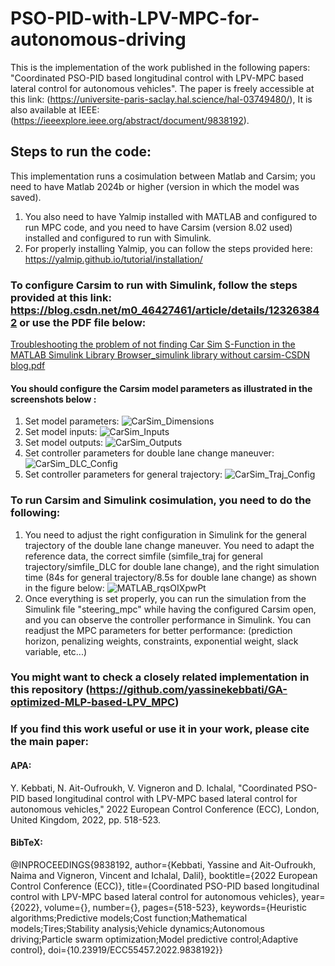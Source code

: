 # PSO-PID-with-LPV-MPC-for-autonomous-driving
This is the implementation of the work published  in the following papers: "Coordinated PSO-PID based longitudinal control with LPV-MPC based lateral control for autonomous vehicles". 
The paper is freely accessible at this link: (https://universite-paris-saclay.hal.science/hal-03749480/), It is also available at IEEE: (https://ieeexplore.ieee.org/abstract/document/9838192). 

## Steps to run the code:
This implementation runs a cosimulation between Matlab and Carsim; you need to have Matlab 2024b or higher (version in which the model was saved). 
1. You also need to have Yalmip installed with MATLAB and configured to run MPC code, and you need to have Carsim (version 8.02 used) installed and configured to run with Simulink.
2. For properly installing Yalmip, you can follow the steps provided here: https://yalmip.github.io/tutorial/installation/
   
### To configure Carsim to run with Simulink, follow the steps provided at this link: https://blog.csdn.net/m0_46427461/article/details/123263842 or use the PDF file below: 
[Troubleshooting the problem of not finding Car Sim S-Function in the MATLAB Simulink Library Browser_simulink library without carsim-CSDN blog.pdf](https://github.com/user-attachments/files/21080578/Troubleshooting.the.problem.of.not.finding.Car.Sim.S-Function.in.the.MATLAB.Simulink.Library.Browser_simulink.library.without.carsim-CSDN.blog.pdf)
#### You should configure the Carsim model parameters as illustrated in the screenshots below : 
1. Set model parameters: ![CarSim_Dimensions](https://github.com/user-attachments/assets/6910f9d8-bae4-4aaa-9779-780d7a15a5b9)
2. Set model inputs: ![CarSim_Inputs](https://github.com/user-attachments/assets/0b6a406d-b23e-4910-9bfe-ccef6d1750ec)
3. Set model outputs: ![CarSim_Outputs](https://github.com/user-attachments/assets/a298daaa-697d-4687-970b-a8be5cd6878c)
4. Set controller parameters for double lane change maneuver: ![CarSim_DLC_Config](https://github.com/user-attachments/assets/9dbcee88-a665-46be-bbd6-84cfa6be358c)
5. Set controller parameters for general trajectory: ![CarSim_Traj_Config](https://github.com/user-attachments/assets/28f0970e-32cc-4db3-87fd-50146c032521)
   
### To run Carsim and Simulink cosimulation, you need to do the following: 
1. You need to adjust the right configuration in Simulink for the general trajectory of the double lane change maneuver. You need to adapt the reference data, the correct simfile (simfile_traj for general trajectory/simfile_DLC for double lane change), and the right simulation time (84s for general trajectory/8.5s for double lane change) as shown in the figure below:
![MATLAB_rqsOIXpwPt](https://github.com/user-attachments/assets/999556ee-befa-4b2b-ac80-4e9cb6f4dce9)
2. Once everything is set properly, you can run the simulation from the Simulink file "steering_mpc" while having the configured Carsim open, and you can observe the controller performance in Simulink. You can readjust the MPC parameters for better performance: (prediction horizon, penalizing weights, constraints, exponential weight, slack variable, etc...) 
### You might want to check a closely related implementation in this repository (https://github.com/yassinekebbati/GA-optimized-MLP-based-LPV_MPC)

### If you find this work useful or use it in your work, please cite the main paper:
#### APA:
Y. Kebbati, N. Ait-Oufroukh, V. Vigneron and D. Ichalal, "Coordinated PSO-PID based longitudinal control with LPV-MPC based lateral control for autonomous vehicles," 2022 European Control Conference (ECC), London, United Kingdom, 2022, pp. 518-523.


#### BibTeX:
@INPROCEEDINGS{9838192,
  author={Kebbati, Yassine and Ait-Oufroukh, Naima and Vigneron, Vincent and Ichalal, Dalil},
  booktitle={2022 European Control Conference (ECC)}, 
  title={Coordinated PSO-PID based longitudinal control with LPV-MPC based lateral control for autonomous vehicles}, 
  year={2022},
  volume={},
  number={},
  pages={518-523},
  keywords={Heuristic algorithms;Predictive models;Cost function;Mathematical models;Tires;Stability analysis;Vehicle dynamics;Autonomous driving;Particle swarm optimization;Model predictive control;Adaptive control},
  doi={10.23919/ECC55457.2022.9838192}}


